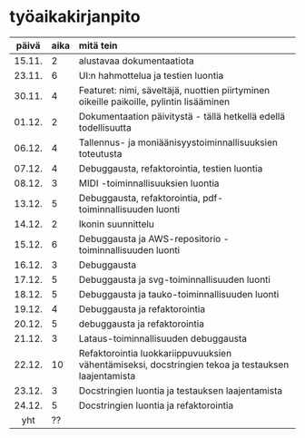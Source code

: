 # työaikakirjanpito

| päivä | aika | mitä tein  |
| :----:|:-----| :-----|
| 15.11. | 2    | alustavaa dokumentaatiota |
| 23.11. | 6    | UI:n hahmottelua ja testien luontia |
| 30.11. | 4    | Featuret: nimi, säveltäjä, nuottien piirtyminen oikeille paikoille, pylintin lisääminen |
| 01.12. | 2    | Dokumentaation päivitystä - tällä hetkellä edellä todellisuutta |
| 06.12. | 4    | Tallennus- ja moniäänisyystoiminnallisuuksien toteutusta |
| 07.12. | 4    | Debuggausta, refaktorointia, testien luontia |
| 08.12. | 3    | MIDI -toiminnallisuuksien luontia |
| 13.12. | 5    | Debuggausta, refaktorointia, pdf-toiminnallisuuden luonti  |
| 14.12. | 2    | Ikonin suunnittelu |
| 15.12. | 6    | Debuggausta ja AWS-repositorio -toiminnallisuuden luonti |
| 16.12. | 3    | Debuggausta |
| 17.12. | 5    | Debuggausta ja svg-toiminnallisuuden luonti |
| 18.12. | 5    | Debuggausta ja tauko-toiminnallisuuden luonti |
| 19.12. | 4    | Debuggausta ja refaktorointia |
| 20.12. | 5    | debuggausta ja refaktorointia |
| 21.12. | 3    | Lataus-toiminnallisuuden debuggausta |
| 22.12. | 10   | Refaktorointia luokkariippuvuuksien vähentämiseksi, docstringien tekoa ja testauksen laajentamista|
| 23.12. | 3    | Docstringien luontia ja testauksen laajentamista  |
| 24.12. | 5    | Docstringien luontia ja refaktorointia |
| yht    | ??   |  |
